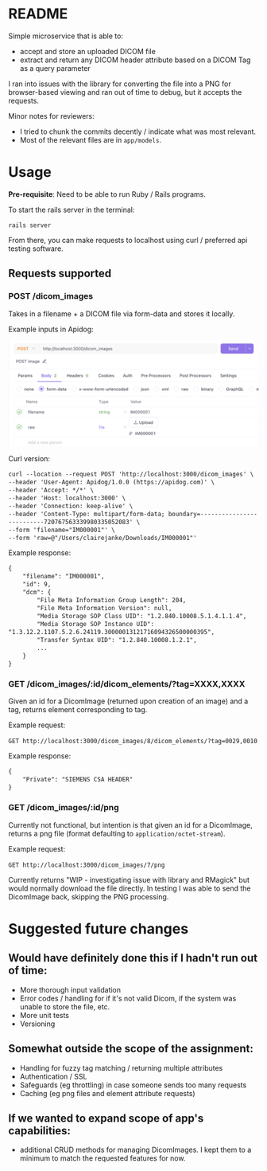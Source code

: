 # README

Simple microservice that is able to:
- accept and store an uploaded DICOM file
- extract and return any DICOM header attribute based on a DICOM Tag as a query parameter

I ran into issues with the library for converting the file into a PNG for browser-based viewing and ran out of time to debug, but it accepts the requests.

Minor notes for reviewers:
- I tried to chunk the commits decently / indicate what was most relevant.
- Most of the relevant files are in `app/models`.

# Usage

**Pre-requisite**: Need to be able to run Ruby / Rails programs.

To start the rails server in the terminal:
```
rails server
```

From there, you can make requests to localhost using curl / preferred api testing software.


## Requests supported

### POST /dicom_images

Takes in a filename + a DICOM file via form-data and stores it locally.

Example inputs in Apidog:

![](documentation/apidog-image-post.png)

Curl version:

```
curl --location --request POST 'http://localhost:3000/dicom_images' \
--header 'User-Agent: Apidog/1.0.0 (https://apidog.com)' \
--header 'Accept: */*' \
--header 'Host: localhost:3000' \
--header 'Connection: keep-alive' \
--header 'Content-Type: multipart/form-data; boundary=--------------------------720767563339980335052083' \
--form 'filename="IM000001"' \
--form 'raw=@"/Users/clairejanke/Downloads/IM000001"'
```

Example response:

```
{
    "filename": "IM000001",
    "id": 9,
    "dcm": {
        "File Meta Information Group Length": 204,
        "File Meta Information Version": null,
        "Media Storage SOP Class UID": "1.2.840.10008.5.1.4.1.1.4",
        "Media Storage SOP Instance UID": "1.3.12.2.1107.5.2.6.24119.30000013121716094326500000395",
        "Transfer Syntax UID": "1.2.840.10008.1.2.1",
        ...
    }
}
```

### GET /dicom_images/:id/dicom_elements/?tag=XXXX,XXXX

Given an id for a DicomImage (returned upon creation of an image) and a tag, returns element corresponding to tag.

Example request:

`GET http://localhost:3000/dicom_images/8/dicom_elements/?tag=0029,0010`

Example response:

```
{
    "Private": "SIEMENS CSA HEADER"
}
```

### GET /dicom_images/:id/png

Currently not functional, but intention is that given an id for a DicomImage, returns a png file (format defaulting to `application/octet-stream`).

Example request:

`GET http://localhost:3000/dicom_images/7/png`

Currently returns "WIP - investigating issue with library and RMagick" but would normally download the file directly. In testing I was able to send the DicomImage back, skipping the PNG processing.

# Suggested future changes

## Would have definitely done this if I hadn't run out of time:

- More thorough input validation
- Error codes / handling for if it's not valid Dicom, if the system was unable to store the file, etc.
- More unit tests
- Versioning

## Somewhat outside the scope of the assignment:

- Handling for fuzzy tag matching / returning multiple attributes
- Authentication / SSL
- Safeguards (eg throttling) in case someone sends too many requests
- Caching (eg png files and element attribute requests)

## If we wanted to expand scope of app's capabilities:

- additional CRUD methods for managing DicomImages. I kept them to a minimum to match the requested features for now.